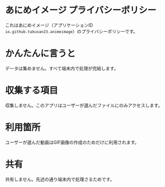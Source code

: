 # あにめイメージ プライバシーポリシー
これはあにめイメージ（アプリケーションID `io.github.takusan23.animeimage`）のプライバシーポリシーです。

# かんたんに言うと
データは集めません。すべて端末内で処理が完結します。

# 収集する項目
収集しません。このアプリはユーザーが選んだファイルにのみアクセスします。

# 利用箇所
ユーザーが選んだ動画はGIF画像の作成のためだけに利用されます。

# 共有
共有しません。先述の通り端末内で処理さるためです。